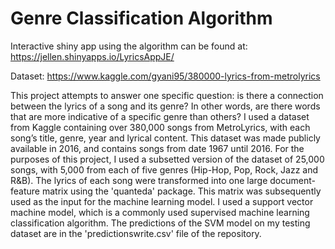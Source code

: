 # Genre Classification Algorithm
Interactive shiny app using the algorithm can be found at: https://jellen.shinyapps.io/LyricsAppJE/

Dataset: https://www.kaggle.com/gyani95/380000-lyrics-from-metrolyrics

This project attempts to answer one specific question: is there a connection between the lyrics of a song and its genre? In other words, are there words that are more indicative of a specific genre than others? I used a dataset from Kaggle containing over 380,000 songs from MetroLyrics, with each song’s title, genre, year and lyrical content. This dataset was made publicly available in 2016, and contains songs from date 1967 until 2016. For the purposes of this project, I used a subsetted version of the dataset of 25,000 songs, with 5,000 from each of five genres (Hip-Hop, Pop, Rock, Jazz and R&B). The lyrics of each song were transformed into one large document-feature matrix using the 'quanteda' package. This matrix was subsequently used as the input for the machine learning model. I used a support vector machine model, which is a commonly used supervised machine learning classification algorithm. The predictions of the SVM model on my testing dataset are in the 'predictionswrite.csv' file of the repository.
